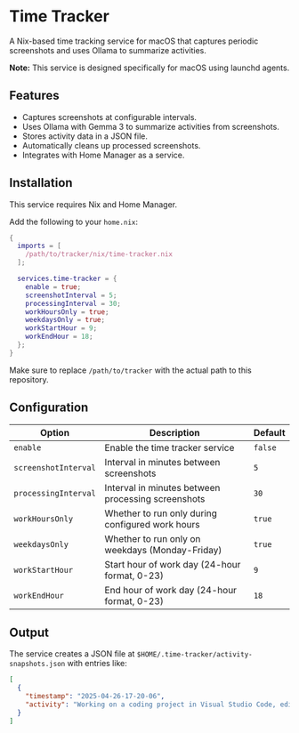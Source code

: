 # Time Tracker

A Nix-based time tracking service for macOS that captures periodic screenshots and uses Ollama to summarize activities.

**Note:** This service is designed specifically for macOS using launchd agents.

## Features

- Captures screenshots at configurable intervals.
- Uses Ollama with Gemma 3 to summarize activities from screenshots.
- Stores activity data in a JSON file.
- Automatically cleans up processed screenshots.
- Integrates with Home Manager as a service.

## Installation

This service requires Nix and Home Manager.

Add the following to your `home.nix`:

```nix
{
  imports = [
    /path/to/tracker/nix/time-tracker.nix
  ];

  services.time-tracker = {
    enable = true;
    screenshotInterval = 5;
    processingInterval = 30;
    workHoursOnly = true;
    weekdaysOnly = true;
    workStartHour = 9;
    workEndHour = 18;
  };
}
```

Make sure to replace `/path/to/tracker` with the actual path to this repository.

## Configuration

| Option | Description | Default |
|--------|-------------|---------|
| `enable` | Enable the time tracker service | `false` |
| `screenshotInterval` | Interval in minutes between screenshots | `5` |
| `processingInterval` | Interval in minutes between processing screenshots | `30` |
| `workHoursOnly` | Whether to run only during configured work hours | `true` |
| `weekdaysOnly` | Whether to run only on weekdays (Monday-Friday) | `true` |
| `workStartHour` | Start hour of work day (24-hour format, 0-23) | `9` |
| `workEndHour` | End hour of work day (24-hour format, 0-23) | `18` |

## Output

The service creates a JSON file at `$HOME/.time-tracker/activity-snapshots.json` with entries like:

```json
[
  {
    "timestamp": "2025-04-26-17-20-06",
    "activity": "Working on a coding project in Visual Studio Code, editing JavaScript files"
  }
]
```
